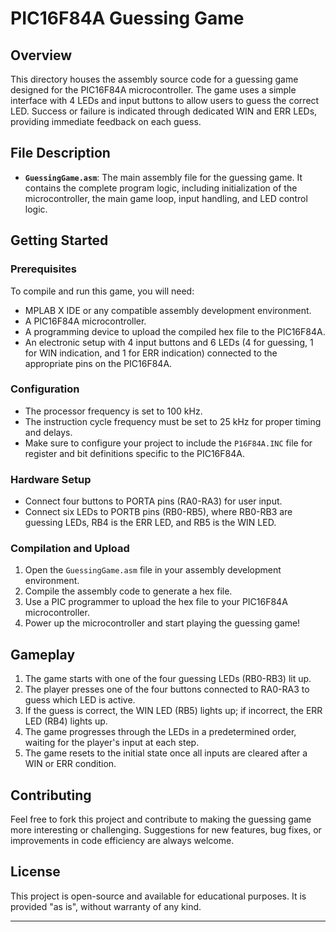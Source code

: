 # PIC16F84A Guessing Game

## Overview

This directory houses the assembly source code for a guessing game designed for the PIC16F84A microcontroller. The game uses a simple interface with 4 LEDs and input buttons to allow users to guess the correct LED. Success or failure is indicated through dedicated WIN and ERR LEDs, providing immediate feedback on each guess.

## File Description

- **`GuessingGame.asm`**: The main assembly file for the guessing game. It contains the complete program logic, including initialization of the microcontroller, the main game loop, input handling, and LED control logic.

## Getting Started

### Prerequisites

To compile and run this game, you will need:

- MPLAB X IDE or any compatible assembly development environment.
- A PIC16F84A microcontroller.
- A programming device to upload the compiled hex file to the PIC16F84A.
- An electronic setup with 4 input buttons and 6 LEDs (4 for guessing, 1 for WIN indication, and 1 for ERR indication) connected to the appropriate pins on the PIC16F84A.

### Configuration

- The processor frequency is set to 100 kHz.
- The instruction cycle frequency must be set to 25 kHz for proper timing and delays.
- Make sure to configure your project to include the `P16F84A.INC` file for register and bit definitions specific to the PIC16F84A.

### Hardware Setup

- Connect four buttons to PORTA pins (RA0-RA3) for user input.
- Connect six LEDs to PORTB pins (RB0-RB5), where RB0-RB3 are guessing LEDs, RB4 is the ERR LED, and RB5 is the WIN LED.

### Compilation and Upload

1. Open the `GuessingGame.asm` file in your assembly development environment.
2. Compile the assembly code to generate a hex file.
3. Use a PIC programmer to upload the hex file to your PIC16F84A microcontroller.
4. Power up the microcontroller and start playing the guessing game!

## Gameplay

1. The game starts with one of the four guessing LEDs (RB0-RB3) lit up.
2. The player presses one of the four buttons connected to RA0-RA3 to guess which LED is active.
3. If the guess is correct, the WIN LED (RB5) lights up; if incorrect, the ERR LED (RB4) lights up.
4. The game progresses through the LEDs in a predetermined order, waiting for the player's input at each step.
5. The game resets to the initial state once all inputs are cleared after a WIN or ERR condition.

## Contributing

Feel free to fork this project and contribute to making the guessing game more interesting or challenging. Suggestions for new features, bug fixes, or improvements in code efficiency are always welcome.

## License

This project is open-source and available for educational purposes. It is provided "as is", without warranty of any kind.

---
